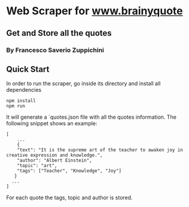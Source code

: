 # Web Scraper for www.brainyquote
## Get and Store all the quotes
### By Francesco Saverio Zuppichini

## Quick Start

In order to run the scraper, go inside its directory and install all dependencies

```
npm install
npm run 
```

It will generate a `quotes.json file with all the quotes information. The following snippet shows an example:

```
[
    ...
    {
    "text": "It is the supreme art of the teacher to awaken joy in creative expression and knowledge.",
    "author": "Albert Einstein",
    "topic": "art",
    "tags": ["Teacher", "Knowledge", "Joy"]
   }
  ...
]
```

For each quote the tags, topic and author is stored.